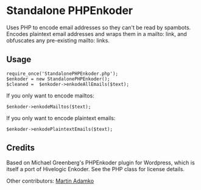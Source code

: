 # Standalone PHPEnkoder

Uses PHP to encode email addresses so they can't be read by
spambots. Encodes plaintext email addresses and wraps them in a
mailto: link, and obfuscates any pre-existing mailto: links.

## Usage

    require_once('StandalonePHPEnkoder.php');
    $enkoder = new StandalonePHPEnkoder();
    $cleaned =  $enkoder->enkodeAllEmails($text);

If you only want to encode mailtos:

    $enkoder->enkodeMailtos($text);

If you only want to encode plaintext emails:

    $enkoder->enkodePlaintextEmails($text);

## Credits

Based on Michael Greenberg's PHPEnkoder plugin for Wordpress, 
which is itself a port of Hivelogic Enkoder. See the PHP
class for license details.

Other contributors: [Martin Adamko](https://github.com/attitude)